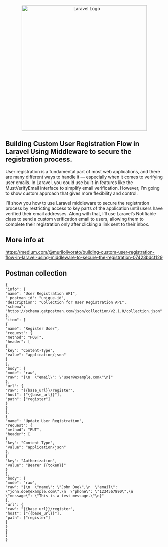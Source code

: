 <p align="center"><a href="https://laravel.com" target="_blank"><img src="https://raw.githubusercontent.com/laravel/art/master/logo-lockup/5%20SVG/2%20CMYK/1%20Full%20Color/laravel-logolockup-cmyk-red.svg" width="400" alt="Laravel Logo"></a></p>


## Building Custom User Registration Flow in Laravel Using Middleware to secure the registration process.
User registration is a fundamental part of most web applications, and there are many different ways to handle it — especially when it comes to verifying user emails. In Laravel, you could use built-in features like the MustVerifyEmail interface to simplify email verification. However, I’m going to show custom approach that gives more flexibility and control.

I’ll show you how to use Laravel middleware to secure the registration process by restricting access to key parts of the application until users have verified their email addresses. Along with that, I’ll use Laravel’s Notifiable class to send a custom verification email to users, allowing them to complete their registration only after clicking a link sent to their inbox.



## More info at
https://medium.com/@murilolivorato/building-custom-user-registration-flow-in-laravel-using-middleware-to-secure-the-registration-07423bdcf129

## Postman collection
```
{
"info": {
"name": "User Registration API",
"_postman_id": "unique-id",
"description": "Collection for User Registration API",
"schema": "https://schema.getpostman.com/json/collection/v2.1.0/collection.json"
},
"item": [
{
"name": "Register User",
"request": {
"method": "POST",
"header": [
{
"key": "Content-Type",
"value": "application/json"
}
],
"body": {
"mode": "raw",
"raw": "{\n  \"email\": \"user@example.com\"\n}"
},
"url": {
"raw": "{{base_url}}/register",
"host": ["{{base_url}}"],
"path": ["register"]
}
}
},
{
"name": "Update User Registration",
"request": {
"method": "PUT",
"header": [
{
"key": "Content-Type",
"value": "application/json"
},
{
"key": "Authorization",
"value": "Bearer {{token}}"
}
],
"body": {
"mode": "raw",
"raw": "{\n  \"name\": \"John Doe\",\n  \"email\": \"john.doe@example.com\",\n  \"phone\": \"1234567890\",\n  \"message\": \"This is a test message.\"\n}"
},
"url": {
"raw": "{{base_url}}/register",
"host": ["{{base_url}}"],
"path": ["register"]
}
}
}
]
}
```
